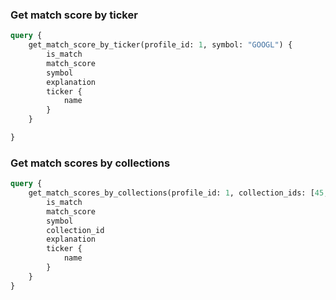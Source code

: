### Get match score by ticker

```graphql
query {
    get_match_score_by_ticker(profile_id: 1, symbol: "GOOGL") {
        is_match
        match_score
        symbol
        explanation
        ticker {
            name
        }
    }

}
```

### Get match scores by collections

```graphql
query {
    get_match_scores_by_collections(profile_id: 1, collection_ids: [45, 83]) {
        is_match
        match_score
        symbol
        collection_id
        explanation
        ticker {
            name
        }
    }
}
```